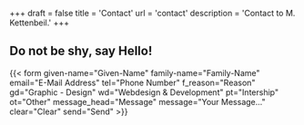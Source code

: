 +++
draft = false
title = 'Contact'
url = 'contact'
description = 'Contact to M. Kettenbeil.'
+++

## Do not be shy, say Hello!

{{< form given-name="Given-Name" family-name="Family-Name" email="E-Mail Address" tel="Phone Number" f_reason="Reason" gd="Graphic - Design" wd="Webdesign & Development" pt="Intership" ot="Other" message_head="Message" message="Your Message..." clear="Clear" send="Send" >}}